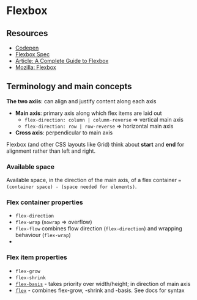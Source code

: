 # Flexbox

## Resources

- [Codepen](https://codepen.io/pseigo/pen/KKdrxzy)
- [Flexbox Spec](https://www.w3.org/TR/css-flexbox-1/)
- [Article: A Complete Guide to Flexbox](https://css-tricks.com/snippets/css/a-guide-to-flexbox/)
- [Mozilla: Flexbox](https://developer.mozilla.org/en-US/docs/Glossary/Flexbox)

## Terminology and main concepts

**The two axiis**: can align and justify content along each axis

- **Main axis**: primary axis along which flex items are laid out
  - `flex-direction: column | column-reverse` => vertical main axis
  - `flex-direction: row | row-reverse` => horizontal main axis
- **Cross axis**: perpendicular to main axis

Flexbox (and other CSS layouts like Grid) think about **start** and **end** for alignment rather than left and right.

### Available space

Available space, in the direction of the main axis, of a flex container `= (container space) - (space needed for elements)`.

### Flex container properties

- `flex-direction`
- `flex-wrap` (`nowrap` => overflow)
- `flex-flow` combines flow direction (`flex-direction`) and wrapping behaviour (`flex-wrap`)
-

### Flex item properties

- `flex-grow`
- `flex-shrink`
- [`flex-basis`](https://developer.mozilla.org/en-US/docs/Web/CSS/flex-basis) - takes priority over width/height; in direction of main axis
- [`flex`](https://developer.mozilla.org/en-US/docs/Web/CSS/flex) - combines flex-grow, -shrink and -basis. See docs for syntax
